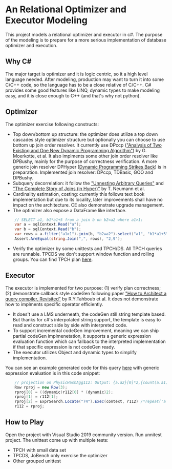 # An Relational Optimizer and Executor Modeling
This project models a relational optimizer and executor in c#. The purpose of the modeling is to prepare for a more serious implementation of database optimizer and execution.

## Why C#
The major target is optimizer and it is logic centric, so it a high level language needed. After modeling, production may want to turn it into some C/C++ code, so the language has to be a close relative of C/C++.  C# provides some good features like LINQ, dynamic types to make modeling easy, and it is close enough to C++ (and that's why not python).

## Optimizer
The optimizer exercise following constructs:
- Top down/bottom up structure: the optimizer does utilize a top down cascades style optimizer structure but optionally you can choose to use bottom up join order resolver.  It currently use DPccp (["Analysis of Two Existing and One New Dynamic Programming Algorithm"](http://www.vldb.org/conf/2006/p930-moerkotte.pdf)) by G. Moerkotte, et al. It also implments some other join order resolver like DPBushy, mainly for the purpose of correctness verification. A more generic join resolver DPHyper ([Dynamic Programming Strikes Back](https://15721.courses.cs.cmu.edu/spring2017/papers/14-optimizer1/p539-moerkotte.pdf)) is in preparation. Implemented join resolver: DPccp, TDBasic, GOO and DPBushy.
- Subquery decorrelation: it follow the ["Unnesting Arbitrary Queries"](https://pdfs.semanticscholar.org/1596/d282b7b6e8723a9780a511c87481df070f7d.pdf) and ["The Complete Story of Joins (in Hyper)"](http://btw2017.informatik.uni-stuttgart.de/slidesandpapers/F1-10-37/paper_web.pdf) by T. Neumann et al. 
- Cardinality estimation, costing: currently this follows text book implementation but due to its locality, later improvements shall have no impact on the architecture. CE also demonstrate upgrade management.
- The optimizer also expose a DataFrame like interface.
```c#
	// SELECT a1, b1*a1+5 from a join b on b2=a2 where a1>1;
	var a = sqlContext.Read("a");
	var b = sqlContext.Read("b");
	var rows = a.filter("a1>1").join(b, "b2=a2").select("a1", "b1*a1+5").show();
	Assert.AreEqual(string.Join(",", rows), "2,9");
```
- Verify the optimizer by some unittests and TPCH/DS. All TPCH queries are runnable. TPCDS we don't support window function and rolling groups. You can find TPCH plan [here](https://github.com/zhouqingqing/adb/tree/master/test/regress/expect/tpch0001).

## Executor
The executor is implemented for two purpose: (1) verify plan correctness; (2) demonstrate callback style codeGen following paper ["How to Architect a query compiler, Revisited"](https://www.cs.purdue.edu/homes/rompf/papers/tahboub-sigmod18.pdf) by R.Y.Tahboub et al. It does not demonstrate how to implments specific operator efficiently.
- It does't use a LMS underneath, the codeGen still string template based. But thanks for c#'s interpolated string support, the template is easy to read and construct side by side with interpreted code.
- To support incremental codeGen improvement, meaning we can ship partial codeGen implmenetation, it supports a generic expression evaluation function which can fallback to the interpreted implementation if that specific expression is not codeGen ready.
- The executor utilizes Object and dynamic types to simplify implementation.

You can see an example generated code for this query [here](https://github.com/zhouqingqing/adb/tree/master/test/gen_example.cs) with generic expression evaluation is in this code snippet:

```c#
	// projection on PhysicHashAgg112: Output: {a.a2}[0]*2,{count(a.a1)}[1],repeat('a',{a.a2}[0]) 
	Row rproj = new Row(3);
	rproj[0] = ((dynamic)r112[0] * (dynamic)2);
	rproj[1] = r112[1];
	rproj[2] = ExprSearch.Locate("74").Exec(context, r112) /*repeat('a',{a.a2}[0])*/;
	r112 = rproj;
```

## How to Play
Open the project with Visual Studio 2019 community version. Run unnitest project. The unittest come up with multiple tests:
- TPCH with small data set
- TPCDS, JoBench only exercise the optimizer
- Other grouped unittest
